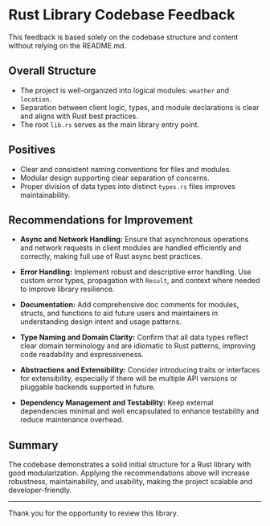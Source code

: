 ﻿# Rust Library Codebase Feedback

This feedback is based solely on the codebase structure and content without relying on the README.md.

## Overall Structure
- The project is well-organized into logical modules: `weather` and `location`.
- Separation between client logic, types, and module declarations is clear and aligns with Rust best practices.
- The root `lib.rs` serves as the main library entry point.

## Positives
- Clear and consistent naming conventions for files and modules.
- Modular design supporting clear separation of concerns.
- Proper division of data types into distinct `types.rs` files improves maintainability.

## Recommendations for Improvement
- **Async and Network Handling:**
  Ensure that asynchronous operations and network requests in client modules are handled efficiently and correctly, making full use of Rust async best practices.

- **Error Handling:**
  Implement robust and descriptive error handling. Use custom error types, propagation with `Result`, and context where needed to improve library resilience.

- **Documentation:**
  Add comprehensive doc comments for modules, structs, and functions to aid future users and maintainers in understanding design intent and usage patterns.

- **Type Naming and Domain Clarity:**
  Confirm that all data types reflect clear domain terminology and are idiomatic to Rust patterns, improving code readability and expressiveness.

- **Abstractions and Extensibility:**
  Consider introducing traits or interfaces for extensibility, especially if there will be multiple API versions or pluggable backends supported in future.

- **Dependency Management and Testability:**
  Keep external dependencies minimal and well encapsulated to enhance testability and reduce maintenance overhead.

## Summary
The codebase demonstrates a solid initial structure for a Rust library with good modularization. Applying the recommendations above will increase robustness, maintainability, and usability, making the project scalable and developer-friendly.

---

Thank you for the opportunity to review this library.